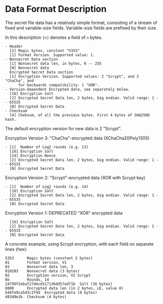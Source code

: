# Data Format Description

The secret file data has a relatively simple format, consisting of a stream of fixed and variable-size fields. Variable-size fields are prefixed by their size.

In this description `[n]` denotes a field of `n` bytes.

```
- Header
  [2] Magic bytes, constant "5353"
  [1] Format Version. Supported value: 1.
- Nonsecret Data section
  [1] Nonsecret data len, in bytes, 0 -- 255
  [N] Nonsecret data
  Encrypted Secret Data section
  [1] Encryption Version. Supported values: 2 "Scrypt", and 3 "ChaCha", and
      for backwards compatibility: 1 "XOR".
- Version-dependent Encrypted data, see separately below.
  [16] Encryption Salt
  [2] Encrypted Secret Data len, 2 bytes, big endian. Valid range: 1 -- 65535
  [N] Encrypted Secret Data
- Checksum
  [4] Cheksum, of all the previous bytes. First 4 bytes of SHA256D hash.
```

The default encryption version for new data is 2 "Scrypt".

Encryption Version 3: "ChaCha"-encrypted data (XChaCha20Poly1305)
```
- [1]  Number of Log2 rounds (e.g. 13)
  [16] Encryption Salt
  [24] Encryption Nonce
  [2] Encrypted Secret Data len, 2 bytes, big endian. Valid range: 1 -- 65535
  [N] Encrypted Secret Data
```

Encryption Version 2: "Scrypt"-encrypted data (XOR with Scrypt key)
```
- [1]  Number of Log2 rounds (e.g. 14)
  [16] Encryption Salt
  [2] Encrypted Secret Data len, 2 bytes, big endian. Valid range: 1 -- 65535
  [N] Encrypted Secret Data
```

Encryption Version 1: DEPRECATED "XOR" encrypted data
```
  [16] Encryption Salt
  [2] Encrypted Secret Data len, 2 bytes, big endian. Valid range: 1 -- 65535
  [N] Encrypted Secret Data
```

A concrete example, using Scrypt encryption, with each field on separate lines (hex):

```
5353      Magic bytes (constant 2 bytes)
01        Format version, V1
03        Nonsecret data len, 3
010203    Nonsecret data (3 bytes)
02        Encryption version, V2 Scrypt
0e        Rounds, 14
24799f2ebaf27d4cd517136dd57ad71b  Salt (16 bytes)
0800      Encrypted data len (in 2 bytes, LE, value 8)
b44fe9ca543c2f4d  Encrypted data (8 bytes)
d8349e1b  Checksum (4 bytes)
```
